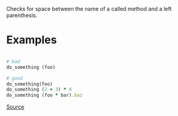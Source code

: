 
Checks for space between the name of a called method and a left
parenthesis.

# Examples

```ruby

# bad
do_something (foo)

# good
do_something(foo)
do_something (2 + 3) * 4
do_something (foo * bar).baz
```

[Source](http://www.rubydoc.info/gems/rubocop/RuboCop/Cop/Lint/ParenthesesAsGroupedExpression)